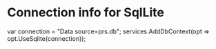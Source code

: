 # Connection info for SqlLite

var connection = "Data source=prs.db";
services.AddDbContext<AppDbContext>(opt => opt.UseSqlite(connection));
